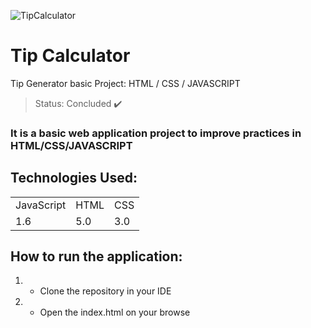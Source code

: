 ![TipCalculator](https://user-images.githubusercontent.com/93391317/152660405-2c330a6b-4e74-4b62-9bb8-39c99935cb53.png)
# Tip Calculator
Tip Generator basic Project: HTML / CSS / JAVASCRIPT
 
 > Status: Concluded ✔️
 
### It is a basic web application project to improve practices in HTML/CSS/JAVASCRIPT

## Technologies Used: 

<table>
  <tr>
    <td>JavaScript</td>
    <td>HTML</td>
    <td>CSS</td>
  </tr>
  <tr>
    <td>1.6</td>
    <td>5.0</td>
    <td>3.0</td>
  </tr>
</table>

## How to run the application:

1. - Clone the repository in your IDE
2. - Open the index.html on your browse
